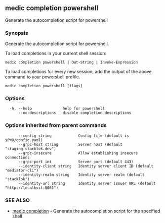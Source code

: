 ## medic completion powershell

Generate the autocompletion script for powershell

### Synopsis

Generate the autocompletion script for powershell.

To load completions in your current shell session:

	medic completion powershell | Out-String | Invoke-Expression

To load completions for every new session, add the output of the above command
to your powershell profile.


```
medic completion powershell [flags]
```

### Options

```
  -h, --help              help for powershell
      --no-descriptions   disable completion descriptions
```

### Options inherited from parent commands

```
      --config string            Config file (default is $PWD/config.yaml)
      --grpc-host string         Server host (default "staging.stacklok.dev")
      --grpc-insecure            Allow establishing insecure connections
      --grpc-port int            Server port (default 443)
      --identity-client string   Identity server client ID (default "mediator-cli")
      --identity-realm string    Identity server realm (default "stacklok")
      --identity-url string      Identity server issuer URL (default "http://localhost:8081")
```

### SEE ALSO

* [medic completion](medic_completion.md)	 - Generate the autocompletion script for the specified shell

